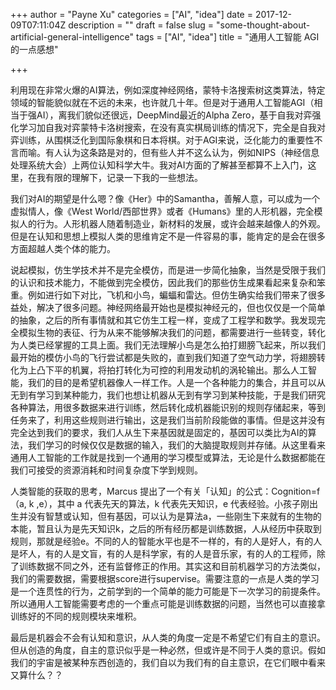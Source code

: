 +++
author = "Payne Xu"
categories = ["AI", "idea"]
date = 2017-12-09T07:11:04Z
description = ""
draft = false
slug = "some-thought-about-artificial-general-intelligence"
tags = ["AI", "idea"]
title = "通用人工智能 AGI 的一点感想"

+++

利用现在非常火爆的AI算法，例如深度神经网络，蒙特卡洛搜索树这类算法，特定领域的智能貌似就在不远的未来，也许就几十年。但是对于通用人工智能AGI（相当于强AI），离我们貌似还很远，DeepMind最近的Alpha Zero，基于自我对弈强化学习加自我对弈蒙特卡洛树搜索，在没有真实棋局训练的情况下，完全是自我对弈训练，从围棋泛化到国际象棋和日本将棋。对于AGI来说，泛化能力的重要性不言而喻。有人认为这条路是对的，但有些人并不这么认为，例如NIPS（神经信息处理系统大会）上两位认知科学大牛。我对AI方面的了解甚至都算不上入门，这里，在我有限的理解下，记录一下我的一些想法。

我们对AI的期望是什么嗯？像《Her》中的Samantha，善解人意，可以成为一个虚拟情人，像《West World/西部世界》或者《Humans》里的人形机器，完全模拟人的行为。人形机器人随着制造业，新材料的发展，或许会越来越像人的外观。但是在认知和思想上模拟人类的思维肯定不是一件容易的事，能肯定的是会在很多方面超越人类个体的能力。

说起模拟，仿生学技术并不是完全模仿，而是进一步简化抽象，当然是受限于我们的认识和技术能力，不能做到完全模仿，因此我们的那些仿生成果看起来复杂和笨重。例如进行如下对比，飞机和小鸟，蝙蝠和雷达。但仿生确实给我们带来了很多益处，解决了很多问题。神经网络最开始也是模拟神经元的，但也仅仅是一个简单的抽象，之后的所有事情就和其它仿生工程一样，变成了工程学和数学。我发现完全模拟生物的表征、行为从来不能够解决我们的问题，都需要进行一些转变，转化为人类已经掌握的工具上面。我们无法理解小鸟是怎么拍打翅膀飞起来，所以我们最开始的模仿小鸟的飞行尝试都是失败的，直到我们知道了空气动力学，将翅膀转化为上凸下平的机翼，将拍打转化为可控的利用发动机的涡轮输出。那么人工智能，我们的目的是希望机器像人一样工作。人是一个各种能力的集合，并且可以从无到有学习到某种能力，我们也想让机器从无到有学习到某种技能，于是我们研究各种算法，用很多数据来进行训练，然后转化成机器能识别的规则存储起来，等到任务来了，利用这些规则进行输出，这是我们当前阶段能做的事情。但是这并没有完全达到我们的要求，我们人从生下来基因就是固定的，基因可以类比为AI的算法，我们学习的时候仅仅是数据的输入，我们的大脑提取规则并存储。从这里看来通用人工智能的工作就是找到一个通用的学习模型或算法，无论是什么数据都能在我们可接受的资源消耗和时间复杂度下学到规则。

人类智能的获取的思考，Marcus 提出了一个有关「认知」的公式：Cognition=f（a, k ,e），其中 a 代表先天的算法，k 代表先天知识，e 代表经验。小孩子刚出生并没有智慧或认知，但有基因，可以认为是算法a，一些刚生下来就有的生物的本能，暂且认为是先天知识k，之后的所有经历都是训练数据，人从经历中获取到规则，那就是经验e。不同的人的智能水平也是不一样的，有的人是好人，有的人是坏人，有的人是文盲，有的人是科学家，有的人是音乐家，有的人的工程师，除了训练数据不同之外，还有监督修正的作用。其实这和目前机器学习的方法类似，我们的需要数据，需要根据score进行supervise。需要注意的一点是人类的学习是一个连贯性的行为，之前学到的一个简单的能力可能是下一次学习的前提条件。所以通用人工智能需要考虑的一个重点可能是训练数据的问题，当然也可以直接拿训练好的不同的规则模块来堆积。

最后是机器会不会有认知和意识，从人类的角度一定是不希望它们有自主的意识。但从创造的角度，自主的意识似乎是一种必然，但或许是不同于人类的意识。假如我们的宇宙是被某种东西创造的，我们自以为我们有的自主意识，在它们眼中看来又算什么？？
